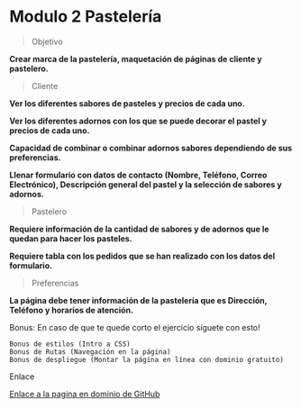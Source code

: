 # Modulo 2 Pastelería

> Objetivo

**Crear marca de la pastelería, maquetación de páginas de cliente y pastelero.**

> Cliente   

**Ver los diferentes sabores de pasteles y precios de cada uno.**

**Ver los diferentes adornos con los que se puede decorar el pastel y precios de cada uno.**

**Capacidad de combinar o combinar adornos sabores dependiendo de sus preferencias.**

**Llenar formulario con datos de contacto (Nombre, Teléfono, Correo Electrónico), Descripción general del  pastel y la selección de sabores y adornos.**


>Pastelero

**Requiere información de la cantidad de sabores y de adornos que le quedan para hacer los pasteles.**

**Requiere tabla con los pedidos que se han realizado con los datos del formulario.**


> Preferencias

**La página debe tener información de la pastelería que es Dirección, Teléfono y horarios de atención.**

    
    
Bonus: En caso de que te quede corto el ejercicio síguete con esto!

    Bonus de estilos (Intro a CSS)
    Bonus de Rutas (Navegación en la página)
    Bonus de despliegue (Montar la página en línea con dominio gratuito)


Enlace

<a href="https://juliodark9.github.io/PRACTICA2/Index.html" target="_blank">Enlace a la pagina en dominio de GitHub </a>
